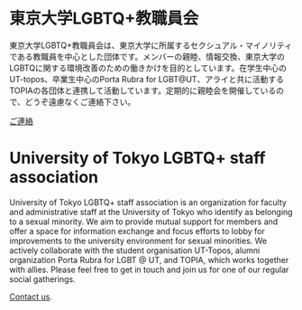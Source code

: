# 東京大学LGBTQ+教職員会

東京大学LGBTQ+教職員会は、東京大学に所属するセクシュアル・マイノリティである教職員を中心とした団体です。メンバーの親睦、情報交換、東京大学のLGBTQに関する環境改善のための働きかけを目的としています。在学生中心のUT-topos、卒業生中心のPorta Rubra for LGBT@UT、アライと共に活動するTOPIAの各団体と連携して活動しています。定期的に親睦会を開催しているので、どうぞ遠慮なくご連絡下さい。

[ご連絡](mailto:euan.mckay@mail.u-tokyo.ac.jp)

# University of Tokyo LGBTQ+ staff association

University of Tokyo LGBTQ+ staff association is an organization for faculty and administrative staff at the University of Tokyo who identify as belonging to a sexual minority. We aim to provide mutual support for members and offer a space for information exchange and focus efforts to lobby for improvements to the university environment for sexual minorities. We actively collaborate with the student organisation UT-Topos, alumni organization Porta Rubra for LGBT @ UT, and TOPIA, which works together with allies. Please feel free to get in touch and join us for one of our regular social gatherings.

[Contact us](mailto:euan.mckay@mail.u-tokyo.ac.jp).
